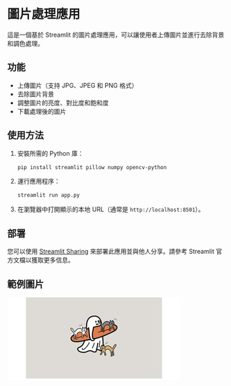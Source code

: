 # 圖片處理應用

這是一個基於 Streamlit 的圖片處理應用，可以讓使用者上傳圖片並進行去除背景和調色處理。

## 功能
- 上傳圖片（支持 JPG、JPEG 和 PNG 格式）
- 去除圖片背景
- 調整圖片的亮度、對比度和飽和度
- 下載處理後的圖片

## 使用方法

1. 安裝所需的 Python 庫：
    ```bash
    pip install streamlit pillow numpy opencv-python
    ```

2. 運行應用程序：
    ```bash
    streamlit run app.py
    ```

3. 在瀏覽器中打開顯示的本地 URL（通常是 `http://localhost:8501`）。

## 部署

您可以使用 [Streamlit Sharing](https://share.streamlit.io/) 來部署此應用並與他人分享。請參考 Streamlit 官方文檔以獲取更多信息。

## 範例圖片

![範例圖片](400x.jpg)

